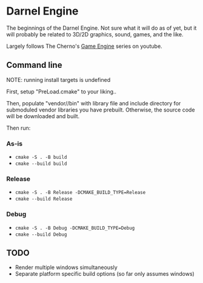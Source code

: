 # Darnel Engine

The beginnings of the Darnel Engine. Not sure what it will do as of yet, but it will probably be related to 3D/2D graphics, sound, games, and the like.

Largely follows The Cherno's [Game Engine](https://www.youtube.com/playlist?list=PLlrATfBNZ98dC-V-N3m0Go4deliWHPFwT) series on youtube.

## Command line

NOTE: running install targets is undefined

First, setup "PreLoad.cmake" to your liking..

Then, populate "vendor/<lib>/bin" with library file and include directory for submoduled vendor libraries you have prebuilt. Otherwise, the source code will be downloaded and built.

Then run:

### As-is
- `cmake -S . -B build`
- `cmake --build build`

### Release
- `cmake -S . -B Release -DCMAKE_BUILD_TYPE=Release`
- `cmake --build Release`

### Debug
- `cmake -S . -B Debug -DCMAKE_BUILD_TYPE=Debug`
- `cmake --build Debug`

## TODO
- Render multiple windows simultaneously
- Separate platform specific build options (so far only assumes windows)
